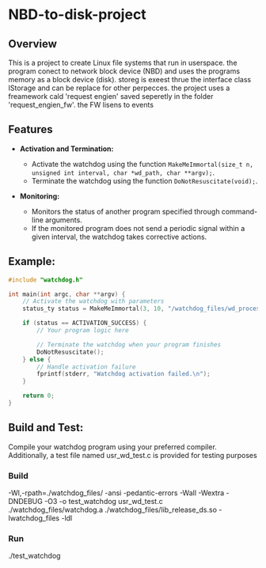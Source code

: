 # NBD-to-disk-project

## Overview
This is a project to create Linux file systems that run in userspace. 
the program conect to network block device (NBD) and uses the programs memory as a block device (disk). storeg is exeest thrue the interface class IStorage and can be replace for other perpecces.
the project uses a freamework cald 'request engien' saved seperetly in the folder 'request_engien_fw'. the FW lisens to events 

## Features

- **Activation and Termination:**
  - Activate the watchdog using the function `MakeMeImmortal(size_t n, unsigned int interval, char *wd_path, char **argv);`.
  - Terminate the watchdog using the function `DoNotResuscitate(void);`.

- **Monitoring:**
  - Monitors the status of another program specified through command-line arguments.
  - If the monitored program does not send a periodic signal within a given interval, the watchdog takes corrective actions.

## Example:
```c
#include "watchdog.h" 

int main(int argc, char **argv) {
    // Activate the watchdog with parameters
    status_ty status = MakeMeImmortal(3, 10, "/watchdog_files/wd_process", argv);

    if (status == ACTIVATION_SUCCESS) {
        // Your program logic here

        // Terminate the watchdog when your program finishes
        DoNotResuscitate();
    } else {
        // Handle activation failure
        fprintf(stderr, "Watchdog activation failed.\n");
    }

    return 0;
}

```

## Build and Test:
Compile your watchdog program using your preferred compiler. Additionally, 
a test file named usr_wd_test.c is provided for testing purposes
### Build
-Wl,-rpath=./watchdog_files/ -ansi -pedantic-errors -Wall -Wextra -DNDEBUG -O3 -o test_watchdog usr_wd_test.c ./watchdog_files/watchdog.a ./watchdog_files/lib_release_ds.so -Iwatchdog_files -ldl

### Run
./test_watchdog
